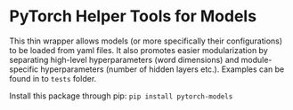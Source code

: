 # PyTorch Helper Tools for Models #

This thin wrapper allows models (or more specifically their configurations) 
to be loaded from yaml files. It also promotes easier modularization by separating
high-level hyperparameters (word dimensions) and module-specific hyperparameters (number of hidden layers etc.). Examples can be found in to `tests` folder.

Install this package through pip: `pip install pytorch-models`
